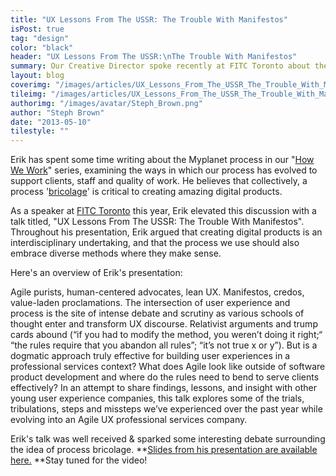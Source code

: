 ```yaml
---
title: "UX Lessons From The USSR: The Trouble With Manifestos"
isPost: true
tag: "design"
color: "black"
header: "UX Lessons From The USSR:\nThe Trouble With Manifestos"
summary: Our Creative Director spoke recently at FITC Toronto about the intersection of user experience and process.
layout: blog
coverimg: "/images/articles/UX_Lessons_From_The_USSR_The_Trouble_With_Manifestos/cover.jpg"
tileimg: "/images/articles/UX_Lessons_From_The_USSR_The_Trouble_With_Manifestos/tile.jpg"
authorimg: "/images/avatar/Steph_Brown.png"
author: "Steph Brown"
date: "2013-05-10"
tilestyle: ""
---
```


Erik has spent some time writing about the Myplanet process in our "[How We Work](http://www.youredm.com/2013/05/13/daft-punks-random-access-memories-leaked/)" series, examining the ways in which our process has evolved to support clients, staff and quality of work. He believes that collectively, a process '[bricolage](http://en.wikipedia.org/wiki/Bricolage)' is critical to creating amazing digital products. 

As a speaker at [FITC Toronto](http://fitc.ca/event/to13/) this year, Erik elevated this discussion with a talk titled, "UX Lessons From The USSR: The Trouble With Manifestos". Throughout his presentation, Erik argued that creating digital products is an interdisciplinary undertaking, and that the process we use should also embrace diverse methods where they make sense.

Here's an overview of Erik's presentation:

Agile purists, human-centered advocates, lean UX. Manifestos, credos, value-laden proclamations. The intersection of user experience and process is the site of intense debate and scrutiny as various schools of thought enter and transform UX discourse. Relativist arguments and trump cards abound (“if you had to modify the method, you weren’t doing it right;“ “the rules require that you abandon all rules”; “it’s not true x or y”). But is a dogmatic approach truly effective for building user experiences in a professional services context? What does Agile look like outside of software product development and where do the rules need to bend to serve clients effectively? In an attempt to share findings, lessons, and insight with other young user experience companies, this talk explores some of the trials, tribulations, steps and missteps we’ve experienced over the past year while evolving into an Agile UX professional services company.

Erik's talk was well received  &amp; sparked some interesting debate surrounding the idea of process bricolage. **[Slides from his presentation are available here.](http://www.slideshare.net/MyplanetDigital/ux-lessons-from-the-ussr-the-trouble-with-manifestos) **Stay tuned for the video! 

 
